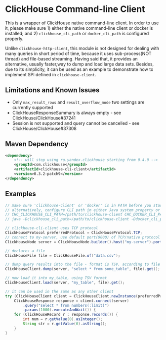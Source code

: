 # ClickHouse Command-line Client

This is a wrapper of ClickHouse native command-line client. In order to use it, please make sure 1) either the native command-line client or docker is installed; and 2) `clickhouse_cli_path` or `docker_cli_path` is configured properly.

Unlike `clickhouse-http-client`, this module is not designed for dealing with many queries in short period of time, because it uses sub-process(NOT thread) and file-based streaming. Having said that, it provides an alternative, usually faster,way to dump and load large data sets. Besides, due to its simplicity, it can be used as an example to demonstrate how to implement SPI defined in `clickhouse-client`.

## Limitations and Known Issues

- Only `max_result_rows` and `result_overflow_mode` two settings are currently supported
- ClickHouseResponseSummary is always empty - see ClickHouse/ClickHouse#37241
- Session is not supported and query cannot be cancelled - see ClickHouse/ClickHouse#37308

## Maven Dependency

```xml
<dependency>
    <!-- will stop using ru.yandex.clickhouse starting from 0.4.0 -->
    <groupId>com.clickhouse</groupId>
    <artifactId>clickhouse-cli-client</artifactId>
    <version>0.3.2-patch9</version>
</dependency>
```

## Examples

```java
// make sure 'clickhouse-client' or 'docker' is in PATH before you start the program
// alternatively, configure CLI path in either Java system property or environment variable, for examples:
// CHC_CLICKHOUSE_CLI_PATH=/path/to/clickhouse-client CHC_DOCKER_CLI_PATH=/path/to/docker java MyProgram
// java -Dclickhouse_cli_path=/path/to/clickhouse-client -Ddocker_cli_path=/path/to/docker MyProgram

// clickhouse-cli-client uses TCP protocol
ClickHouseProtocol preferredProtocol = ClickHouseProtocol.TCP;
// connect to my-server, use default port(9000) of TCP/native protocol
ClickHouseNode server = ClickHouseNode.builder().host("my-server").port(preferredProtocol).build();

// declares a file
ClickHouseFile file = ClickHouseFile.of("data.csv");

// dump query results into the file - format is TSV, according to file extension
ClickHouseClient.dump(server, "select * from some_table", file).get();

// now load it into my_table, using TSV format
ClickHouseClient.load(server, "my_table", file).get();

// it can be used in the same as any other client
try (ClickHouseClient client = ClickHouseClient.newInstance(preferredProtocol);
    ClickHouseResponse response = client.connect(server)
        .query("select * from numbers(:limit)")
        .params(1000).executeAndWait()) {
    for (ClickHouseRecord r : response.records()) {
        int num = r.getValue(0).asInteger();
        String str = r.getValue(0).asString();
    }
}
```
